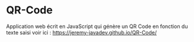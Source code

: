 # QR-Code
Application web écrit en JavaScript qui génère un QR Code en fonction du texte saisi voir ici : https://jeremy-javadev.github.io/QR-Code/
